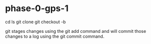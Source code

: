 # phase-0-gps-1
cd
ls
git clone
git checkout -b

git stages changes using the git add command and will commit those changes to a log using the git commit command.
